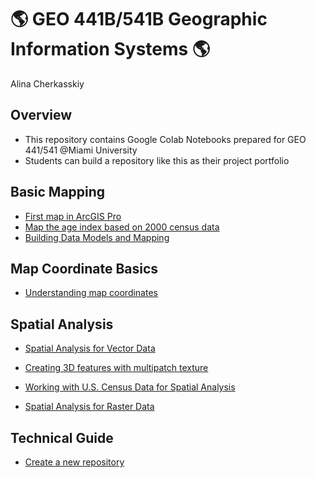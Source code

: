 # :earth_americas: GEO 441B/541B Geographic Information Systems :earth_americas:

Alina Cherkasskiy

## Overview
- This repository contains Google Colab Notebooks prepared for GEO 441/541 @Miami University
- Students can build a repository like this as their project portfolio

## Basic Mapping

- [First map in ArcGIS Pro](basic-mapping/Introduction_to_ArcGIS_Pro_GUI.ipynb)
- [Map the age index based on 2000 census data](basic-mapping/Query_spatial_data_for_new_insights.ipynb)
- [Building Data Models and Mapping](basic-mapping/Data_Model_and_Mapping.ipynb)
## Map Coordinate Basics

- [Understanding map coordinates](map-coordinate-basics/Projecting_Geographic_Data.ipynb)

## Spatial Analysis

- [Spatial Analysis for Vector Data](spatial-analysis/Spatial_analysis_for_vector_data.ipynb)

- [Creating 3D features with multipatch texture](spatial-analysis/The_World_in_3D.ipynb)

- [Working with U.S. Census Data for Spatial Analysis](spatial-analysis/Working_with_U_S_Census_Data_for_Spatial_Analysis.ipynb)

- [Spatial Analysis for Raster Data](spatial-analysis/Spatial_analysis_for_raster_data.ipynb)

## Technical Guide

-  [Create a new repository](https://github.com/allycat59/gis-project-portfolio-geo441-541b/blob/main/basic-mapping/geo441_541_understand_band_composite.ipynb)
